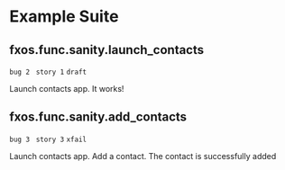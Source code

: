 # Example Suite

## fxos.func.sanity.launch_contacts
`bug 2 `
`story 1`
`draft`

Launch contacts app. It works!

## fxos.func.sanity.add_contacts
`bug 3 `
`story 3`
`xfail`

Launch contacts app. Add a contact. The contact is successfully added

